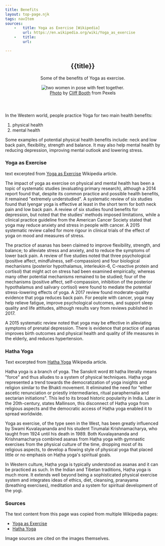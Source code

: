 ```yaml
---
title: Benefits
layout: top-page.njk
tags: navItem
sources:
    -   title: Yoga as Exercise [Wikipedia]
        url: https://en.wikipedia.org/wiki/Yoga_as_exercise
    -   title:
        url: 

---
```


<header class="page-header">
  <h2 class="page-title">{{title}}</h2>
  <div class="page-description">
    <p>Some of the benefits of Yoga as exercise.</p>
  </div>
  <figure class="image">
    <img src="/images/pexels-cliff-booth-4057269.jpg" alt="two women in pose with feet together.">
    <figcaption><a href="https://www.pexels.com/photo/photo-of-women-exercising-together-4057269/">Photo</a> by <a href="https://www.pexels.com/@cliff-booth?utm_content=attributionCopyText&utm_medium=referral&utm_source=pexels">Cliff Booth</a> from Pexels</figcaption>
  </figure>
</header>

In the Western world, people practice Yoga for two main health benefits:

1. physical health
2. mental health

Some examples of potential physical health benefits include: neck and low back pain, flexibility, strength and balance. It may also help mental health by reducing depression, improving mental outlook and lowering stress.

### Yoga as Exercise
<p class="cite">text excerpted from <a href="https://en.wikipedia.org/wiki/Yoga_as_exercise">Yoga as Exercise</a> Wikipedia article.</p>

The impact of yoga as exercise on physical and mental health has been a topic of systematic studies (evaluating primary research), although a 2014 report found that, despite its common practice and possible health benefits, it remained "extremely understudied". A systematic review of six studies found that Iyengar yoga is effective at least in the short term for both neck pain and low back pain. A review of six studies found benefits for depression, but noted that the studies' methods imposed limitations, while a clinical practice guideline from the American Cancer Society stated that yoga may reduce anxiety and stress in people with cancer. A 2015 systematic review called for more rigour in clinical trials of the effect of yoga on mood and measures of stress.

The practice of asanas has been claimed to improve flexibility, strength, and balance; to alleviate stress and anxiety, and to reduce the symptoms of lower back pain. A review of five studies noted that three psychological (positive affect, mindfulness, self-compassion) and four biological mechanisms (posterior hypothalamus, interleukin-6, C-reactive protein and cortisol) that might act on stress had been examined empirically, whereas many other potential mechanisms remained to be studied; four of the mechanisms (positive affect, self-compassion, inhibition of the posterior hypothalamus and salivary cortisol) were found to mediate the potential stress-lowering effects of yoga. A 2017 review found moderate-quality evidence that yoga reduces back pain. For people with cancer, yoga may help relieve fatigue, improve psychological outcomes, and support sleep quality and life attitudes, although results vary from reviews published in 2017.

A 2015 systematic review noted that yoga may be effective in alleviating symptoms of prenatal depression. There is evidence that practice of asanas improves birth outcomes and physical health and quality of life measures in the elderly, and reduces hypertension.

### Hatha Yoga
<p class="cite">Text excerpted from <a href="https://en.wikipedia.org/wiki/Hatha_yoga">Hatha Yoga</a> Wikipedia article.</p>
Haṭha yoga is a branch of yoga. The Sanskrit word हठ haṭha literally means "force" and thus alludes to a system of physical techniques. Haṭha yoga represented a trend towards the democratization of yoga insights and religion similar to the Bhakti movement. It eliminated the need for "either ascetic renunciation or priestly intermediaries, ritual paraphernalia and sectarian initiations". This led to its broad historic popularity in India. Later in the 20th-century, states Mallinson, this disconnect of Haṭha yoga from religious aspects and the democratic access of Haṭha yoga enabled it to spread worldwide.

Yoga as exercise, of the type seen in the West, has been greatly influenced by Swami Kuvalayananda and his student Tirumalai Krishnamacharya, who taught from 1924 until his death in 1989. Both Kuvalayananda and Krishnamacharya combined asanas from Haṭha yoga with gymnastic exercises from the physical culture of the time, dropping most of its religious aspects, to develop a flowing style of physical yoga that placed little or no emphasis on Haṭha yoga's spiritual goals.

In Western culture, Haṭha yoga is typically understood as asanas and it can be practiced as such. In the Indian and Tibetan traditions, Haṭha yoga is much more. It extends well beyond being a sophisticated physical exercise system and integrates ideas of ethics, diet, cleansing, pranayama (breathing exercises), meditation and a system for spiritual development of the yogi.



<footer class="pose-footer">
<div class="sources">
    <h3>Sources</h3>
    <p>The text content from this page was copied from multiple Wikipedia pages:</p>
    <ul>
        <li id="yoga-as-exercise"><a href="https://en.wikipedia.org/wiki/Yoga_as_exercise">Yoga as Exercise</a></li>
        <li id="hatha-yoga"><a href="https://en.wikipedia.org/wiki/Hatha_yoga">Hatha Yoga</a></li>
    </ul>
    <p>Image sources are cited on the images themselves.</p>
</div>
</footer>
